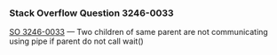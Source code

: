 ### Stack Overflow Question 3246-0033

[SO 3246-0033](https://stackoverflow.com/q/32460033) &mdash;
Two children of same parent are not communicating using pipe if parent do not call wait()
